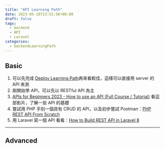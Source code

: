 ```yaml
---
title: "API Learning Path"
date: 2023-05-18T23:51:56+08:00
draft: false
tags:
  - backend
  - API
  - Laravel
categories:
  - backendLearningPath
---
```


## Basic
1. 可以先完成 [Deploy Learning Path](https://jyu1999.com/backendlearningpath/deploy_learning_path/)再來看較佳，這樣可以直接用 server 的 API 來測
2. 剛開始學 API，可以先以 RESTful API 為主
3. [APIs for Beginners 2023 - How to use an API (Full Course / Tutorial)](https://youtu.be/WXsD0ZgxjRw)
   看這部影片，了解一些 API 的基礎
4. 嘗試用 PHP 手刻一個具有 CRUD 的 API，以及初步嘗試 Postman：[PHP REST API From Scratch](https://youtube.com/playlist?list=PLillGF-RfqbZ3_Xr8do7Q2R752xYrDRAo)
5. 用 Laravel 寫一個 API 看看：[How to Build REST API in Laravel 8](https://youtu.be/bvvVX9Pny84)

---

## Advanced

